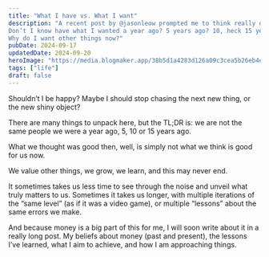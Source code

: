 ```yaml
---
title: "What I have vs. What I want"
description: "A recent post by @jasonleow prompted me to think really deep about this.
Don’t I know have what I wanted a year ago? 5 years ago? 10, heck 15 years ago?
Why do I want other things now?"
pubDate: 2024-09-17
updatedDate: 2024-09-20
heroImage: "https://media.blogmaker.app/38b5d1a4283d126a09c3cea5b26eb4ea.png"
tags: ["life"]
draft: false
---
```


Shouldn’t I be happy? Maybe I should stop chasing the next new thing, or the new shiny object?

There are many things to unpack here, but the TL;DR is: we are not the same people we were a year ago, 5, 10 or 15 years ago.

What we thought was good then, well, is simply not what we think is good for us now.

We value other things, we grow, we learn, and this may never end.

It sometimes takes us less time to see through the noise and unveil what truly matters to us. Sometimes it takes us longer, with multiple iterations of the “same level” (as if it was a video game), or multiple “lessons” about the same errors we make.

And because money is a big part of this for me, I will soon write about it in a really long post. My beliefs about money (past and present), the lessons I’ve learned, what I aim to achieve, and how I am approaching things.